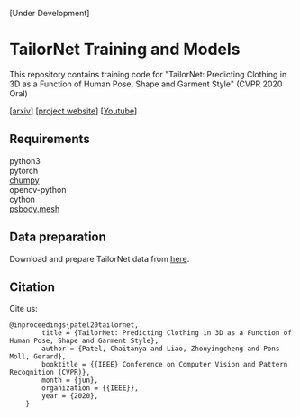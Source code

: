 [Under Development]

# TailorNet Training and Models
This repository contains training code for "TailorNet: Predicting Clothing in 3D as a Function of Human Pose, Shape and Garment Style" (CVPR 2020 Oral)  

[[arxiv](https://arxiv.org/abs/2003.04583)]
[[project website](https://virtualhumans.mpi-inf.mpg.de/tailornet/)]
[[Youtube](https://www.youtube.com/watch?v=F0O21a_fsBQ)]

## Requirements
python3  
pytorch  
[chumpy](https://github.com/mattloper/chumpy)  
opencv-python  
cython  
[psbody.mesh](https://github.com/MPI-IS/mesh)

## Data preparation
Download and prepare TailorNet data from [here](https://github.com/zycliao/TailorNet_dataset).


## Citation
Cite us:
```
@inproceedings{patel20tailornet,
        title = {TailorNet: Predicting Clothing in 3D as a Function of Human Pose, Shape and Garment Style},
        author = {Patel, Chaitanya and Liao, Zhouyingcheng and Pons-Moll, Gerard},
        booktitle = {{IEEE} Conference on Computer Vision and Pattern Recognition (CVPR)},
        month = {jun},
        organization = {{IEEE}},
        year = {2020},
    }
```
